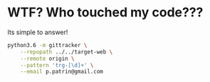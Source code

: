# WTF? Who touched my code???

Its simple to answer!

```bash
python3.6 -m gittracker \
    --repopath ../../target-web \
    --remote origin \
    --pattern 'trg-[\d]+' \
    --email p.patrin@gmail.com
```